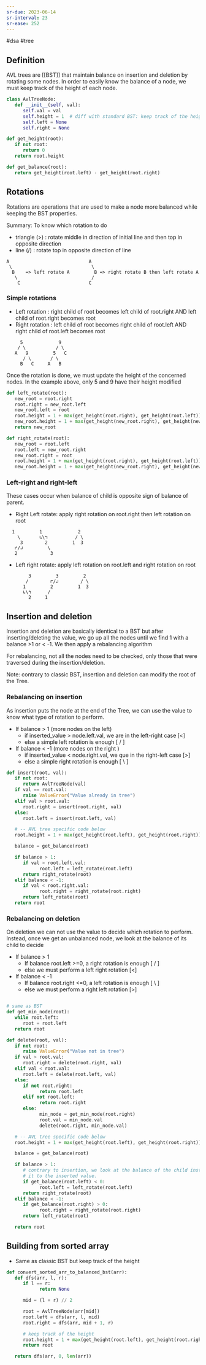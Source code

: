 ```yaml
---
sr-due: 2023-06-14
sr-interval: 23
sr-ease: 252
---
```


#dsa #tree

## Definition

AVL trees are [[BST]] that maintain balance on insertion and deletion by rotating some nodes.
In order to easily know the balance of a node, we must keep track of the height of each node.

```python
class AvlTreeNode:
   def __init__(self, val):
      self.val = val
      self.height = 1  # diff with standard BST: keep track of the height
      self.left = None
      self.right = None

def get_height(root):
   if not root:
      return 0
   return root.height

def get_balance(root):
   return get_height(root.left) - get_height(root.right)
```

## Rotations

Rotations are operations that are used to make a node more balanced while keeping the BST properties.

Summary: To know which rotation to do

- triangle (>) : rotate middle in direction of initial line and then top in opposite direction
- line (/) : rotate top in opposite direction of line

```text
A                             A
 \                             \
  B    => left rotate A         B => right rotate B then left rotate A
   \                           /
    C                         C

```

### Simple rotations

- Left rotation : right child of root becomes left child of root.right AND left child of root.right becomes root
- Right rotation : left child of root becomes right child of root.left AND right child of root.left becomes root

```text
     5             9
    / \           / \
   A   9         5   C
      / \       / \
     B   C     A   B

```

Once the rotation is done, we must update the height of the concerned nodes. In the
example above, only 5 and 9 have their height modified

```python
def left_rotate(root):
   new_root = root.right
   root.right = new_root.left
   new_root.left = root
   root.height = 1 + max(get_height(root.right), get_height(root.left))
   new_root.height = 1 + max(get_height(new_root.right), get_height(new_root.left))
   return new_root

def right_rotate(root):
   new_root = root.left
   root.left = new_root.right
   new_root.right = root
   root.height = 1 + max(get_height(root.right), get_height(root.left))
   new_root.height = 1 + max(get_height(new_root.right), get_height(new_root.left))
```

### Left-right and right-left

These cases occur when balance of child is opposite sign of balance of parent.

- Right Left rotate: apply right rotation on root.right then left rotation on root

```text
  1         1             2
    \       ↳\↰          / \
     3        2         1  3
   ↱/↲         \
   2            3
```

- Left right rotate: apply left rotation on root.left and right rotation on root

```text
        3         3         2
       /        ↱/↲        / \
      1         2         1  3
      ↳\↰      /
        2     1
```

## Insertion and deletion

Insertion and deletion are basically identical to a BST but after inserting/deleting the value, we go up all the nodes until we find 1 with a balance >1 or < -1. We then apply a rebalancing algorithm

For rebalancing, not all the nodes need to be checked, only those that were traversed during the insertion/deletion.

Note: contrary to classic BST, insertion and deletion can modify the root of the Tree.

### Rebalancing on insertion

As insertion puts the node at the end of the Tree, we can use the value to know what type of rotation to perform.

- If balance > 1 (more nodes on the left)
  - if inserted_value > node.left.val, we are in the left-right case [<]
  - else a simple left rotation is enough [ / ]
- If balance < -1 (more nodes on the right )
  - if inserted_value < node.right.val, we que in the right-left case [>]
  - else a simple right rotation is enough [ \\ ]

```python
def insert(root, val):
   if not root:
      return AvlTreeNode(val)
   if val == root.val:
      raise ValueError("Value already in tree")
   elif val > root.val:
      root.right = insert(root.right, val)
   else:
      root.left = insert(root.left, val)

   # -- AVL tree specific code below
   root.height = 1 + max(get_height(root.left), get_height(root.right))

   balance = get_balance(root)

   if balance > 1:
      if val > root.left.val:
            root.left = left_rotate(root.left)
      return right_rotate(root)
   elif balance < -1:
      if val < root.right.val:
            root.right = right_rotate(root.right)
      return left_rotate(root)
   return root
```

### Rebalancing on deletion

On deletion we can not use the value to decide which rotation to perform.
Instead, once we get an unbalanced node, we look at the balance of its child to decide

- If balance > 1
  - If balance root.left >=0, a right rotation is enough [ / ]
  - else we must perform a left right rotation [<]
- If balance < -1
  - If balance root.right <=0, a left rotation is enough [ \\ ]
  - else we must perform a right left rotation [>]

```python

# same as BST
def get_min_node(root):
   while root.left:
      root = root.left
   return root

def delete(root, val):
   if not root:
      raise ValueError("Value not in tree")
   if val > root.val:
      root.right = delete(root.right, val)
   elif val < root.val:
      root.left = delete(root.left, val)
   else:
      if not root.right:
            return root.left
      elif not root.left:
            return root.right
      else:
            min_node = get_min_node(root.right)
            root.val = min_node.val
            delete(root.right, min_node.val)

   # -- AVL tree specific code below
   root.height = 1 + max(get_height(root.left), get_height(root.right))

   balance = get_balance(root)

   if balance > 1:
      # contrary to insertion, we look at the balance of the child instead of comparing
      # it to the inserted value.
      if get_balance(root.left) < 0:
            root.left = left_rotate(root.left)
      return right_rotate(root)
   elif balance < -1:
      if get_balance(root.right) > 0:
            root.right = right_rotate(root.right)
      return left_rotate(root)

   return root

```

## Building from sorted array

- Same as classic BST but keep track of the height

```python
def convert_sorted_arr_to_balanced_bst(arr):
   def dfs(arr, l, r):
      if l == r:
            return None

      mid = (l + r) // 2

      root = AvlTreeNode(arr[mid])
      root.left = dfs(arr, l, mid)
      root.right = dfs(arr, mid + 1, r)

      # keep track of the height
      root.height = 1 + max(get_height(root.left), get_height(root.right))
      return root

   return dfs(arr, 0, len(arr))
```

